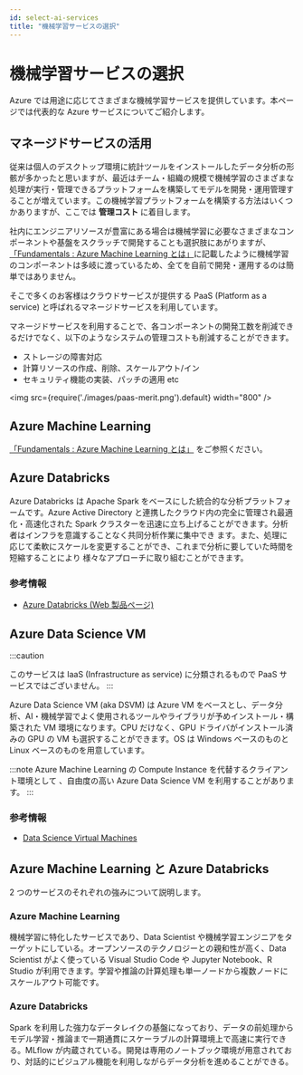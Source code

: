 ```yaml
---
id: select-ai-services
title: "機械学習サービスの選択"
---
```


# 機械学習サービスの選択

Azure では用途に応じてさまざまな機械学習サービスを提供しています。本ページでは代表的な Azure サービスについてご紹介します。

## マネージドサービスの活用

従来は個人のデスクトップ環境に統計ツールをインストールしたデータ分析の形骸が多かったと思いますが、最近はチーム・組織の規模で機械学習のさまざまな処理が実行・管理できるプラットフォームを構築してモデルを開発・運用管理することが増えています。この機械学習プラットフォームを構築する方法はいくつかありますが、ここでは **管理コスト** に着目します。

社内にエンジニアリソースが豊富にある場合は機械学習に必要なさまざまなコンポーネントや基盤をスクラッチで開発することも選択肢にあがりますが、[「Fundamentals : Azure Machine Learning とは」](../fundamentals/azureml-basic#機械学習のプラットフォーム)に記載したように機械学習のコンポーネントは多岐に渡っているため、全てを自前で開発・運用するのは簡単ではありません。

そこで多くのお客様はクラウドサービスが提供する PaaS (Platform as a service) と呼ばれるマネージドサービスを利用しています。

マネージドサービスを利用することで、各コンポーネントの開発工数を削減できるだけでなく、以下のようなシステムの管理コストも削減することができます。

- ストレージの障害対応
- 計算リソースの作成、削除、スケールアウト/イン
- セキュリティ機能の実装、パッチの適用
etc

<img src={require('./images/paas-merit.png').default} width="800" /><br />

## Azure Machine Learning

[「Fundamentals : Azure Machine Learning とは」](../fundamentals/azureml-basic#azure-machine-learning-とは) をご参照ください。

## Azure Databricks

Azure Databricks は Apache Spark をベースにした統合的な分析プラットフォームです。Azure Active Directory と連携したクラウド内の完全に管理され最適化・高速化された Spark クラスターを迅速に立ち上げることができます。分析者はインフラを意識することなく共同分析作業に集中でき ます。また、処理に応じて柔軟にスケールを変更することができ、これまで分析に要していた時間を短縮することにより 様々なアプローチに取り組むことができます。

### 参考情報
- [Azure Databricks (Web 製品ページ)](https://azure.microsoft.com/ja-jp/products/databricks/#overview)

## Azure Data Science VM

:::caution

このサービスは IaaS (Infrastructure as service) に分類されるもので PaaS サービスではございません。
:::

Azure Data Science VM (aka DSVM) は Azure VM をベースとし、データ分析、AI・機械学習でよく使用されるツールやライブラリが予めインストール・構築された VM 環境になります。CPU だけなく、GPU ドライバがインストール済みの GPU の VM も選択することができます。OS は Windows ベースのものと Linux ベースのものを用意しています。

:::note
Azure Machine Learning の Compute Instance を代替するクライアント環境として 
、自由度の高い Azure Data Science VM を利用することがあります。
:::

### 参考情報
- [Data Science Virtual Machines](https://azure.microsoft.com/ja-jp/products/virtual-machines/data-science-virtual-machines/#product-overview)


## Azure Machine Learning と Azure Databricks

2 つのサービスのそれぞれの強みについて説明します。

### Azure Machine Learning
機械学習に特化したサービスであり、Data Scientist や機械学習エンジニアをターゲットにしている。オープンソースのテクノロジーとの親和性が高く、Data Scientist がよく使っている Visual Studio Code や Jupyter Notebook、R Studio が利用できます。学習や推論の計算処理も単一ノードから複数ノードにスケールアウト可能です。

### Azure Databricks
Spark を利用した強力なデータレイクの基盤になっており、データの前処理からモデル学習・推論まで一期通貫にスケーラブルの計算環境上で高速に実行できる。MLflow が内蔵されている。開発は専用のノートブック環境が用意されており、対話的にビジュアル機能を利用しながらデータ分析を進めることができる。